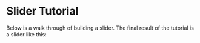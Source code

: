 # Slider Tutorial

Below is a walk through of building a slider. The final result of the tutorial is a slider like this:
